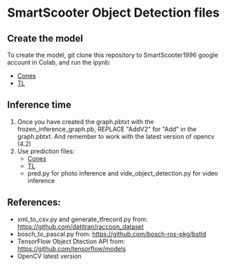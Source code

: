 # SmartScooter Object Detection files

## Create the model

To create the model, git clone this repository to SmartScooter1996 google account in Colab, and run the ipynb:
- [Cones](CONES/Create_object_detctor.ipynb)
- [TL](TRAFFIC_LIGHTS/TL_W_COLORS/Bosch_TL_DATASET.ipynb)

## Inference time
1. Once you have created the graph.pbtxt with the frozen_inference_graph.pb, REPLACE "AddV2" for "Add" in the graph.pbtxt. And remember to work with the latest version of opencv (4.2)
2. Use prediction files:
    - [Cones](CONES/Prediction)
    - [TL](TRAFFIC_LIGHTS/Prediction)
    - pred.py for photo inference and vide_object_detection.py for video inference

## References:

- xml_to_csv.py and generate_tfrecord.py from: https://github.com/datitran/raccoon_dataset
- bosch_to_pascal.py from: https://github.com/bosch-ros-pkg/bstld
- TensorFlow Object Dtection API from: https://github.com/tensorflow/models
- OpenCV latest version
